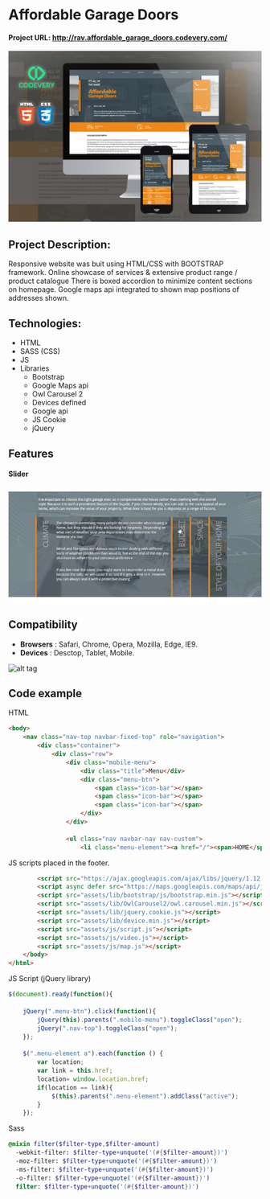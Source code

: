 # Affordable Garage Doors
#### Project URL: http://rav.affordable_garage_doors.codevery.com/

![alt tag](preview.jpg) 

## Project Description:
Responsive website was buit using HTML/CSS with BOOTSTRAP framework.
Online showcase of services & extensive product range / product catalogue
There is boxed accordion to minimize content sections on homepage.
Google maps api integrated to shown map positions of addresses shown.

## Technologies:
* HTML
* SASS (CSS)
* JS
* Libraries
    * Bootstrap
    * Google Maps api
    * Owl Carousel 2
    * Devices defined
    * Google api
    * JS Cookie
    * jQuery

## Features
#### Slider
![alt tag](feature_slider.gif)

## Compatibility
* **Browsers** : Safari, Chrome, Opera, Mozilla, Edge, IE9.
* **Devices** : Desctop, Tablet, Mobile.

![alt tag](devices.gif)

## Code example
HTML
```html
<body>
    <nav class="nav-top navbar-fixed-top" role="navigation">
        <div class="container">
            <div class="row">
                <div class="mobile-menu">
                    <div class="title">Menu</div>
                    <div class="menu-btn">
                        <span class="icon-bar"></span>
                        <span class="icon-bar"></span>
                        <span class="icon-bar"></span>
                    </div>
                </div>
    
                <ul class="nav navbar-nav nav-custom">
                    <li class="menu-element"><a href="/"><span>HOME</span></a></li>
```

JS scripts placed in the footer.
```html
        <script src="https://ajax.googleapis.com/ajax/libs/jquery/1.12.4/jquery.min.js"></script>
        <script async defer src="https://maps.googleapis.com/maps/api/js?key=AIzaSyBCCC8LchHbKBBy78r2x52JdjknD2iI758&callback=initMap"></script>
        <script src="assets/lib/bootstrap/js/bootstrap.min.js"></script>
        <script src="assets/lib/OwlCarousel2/owl.carousel.min.js"></script>
        <script src="assets/lib/jquery.cookie.js"></script>
        <script src="assets/lib/device.min.js"></script>
        <script src="assets/js/script.js"></script>
        <script src="assets/js/video.js"></script>
        <script src="assets/js/map.js"></script>
    </body>
</html>
```

JS Script (jQuery library)
```js
$(document).ready(function(){

    jQuery(".menu-btn").click(function(){
        jQuery(this).parents(".mobile-menu").toggleClass("open");
        jQuery(".nav-top").toggleClass("open");
    });

    $(".menu-element a").each(function () {
        var location;
        var link = this.href;
        location= window.location.href;
        if(location == link){
            $(this).parents(".menu-element").addClass("active");
        }
    });
```
Sass
```sass
@mixin filter($filter-type,$filter-amount)
  -webkit-filter: $filter-type+unquote('(#{$filter-amount})')
  -moz-filter: $filter-type+unquote('(#{$filter-amount})')
  -ms-filter: $filter-type+unquote('(#{$filter-amount})')
  -o-filter: $filter-type+unquote('(#{$filter-amount})')
  filter: $filter-type+unquote('(#{$filter-amount})')
```

